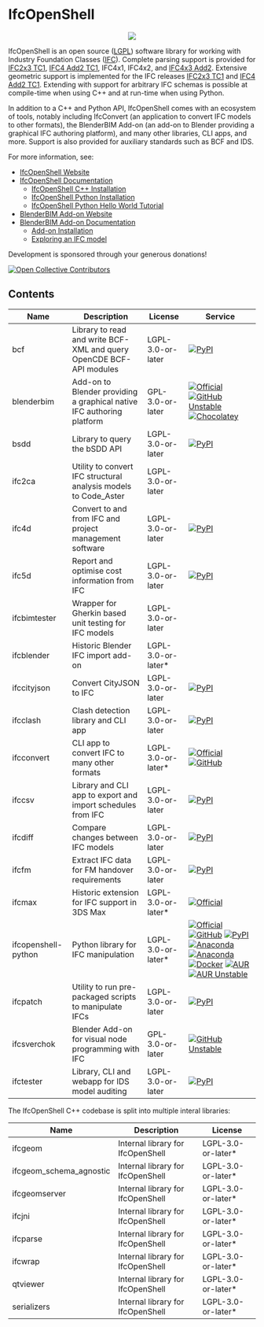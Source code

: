 
IfcOpenShell 
============

<p align="center">
<img src="https://github.com/IfcOpenShell/IfcOpenShell/assets/88302/34901387-e2dd-4a0c-8e38-9ffc32a66cde">
</p>

IfcOpenShell is an open source ([LGPL]) software library for working with Industry Foundation Classes ([IFC]). Complete
parsing support is provided for [IFC2x3 TC1], [IFC4 Add2 TC1], IFC4x1, IFC4x2, and [IFC4x3 Add2]. Extensive geometric support
is implemented for the IFC releases [IFC2x3 TC1] and [IFC4 Add2 TC1]. Extending with support for arbitrary IFC schemas
is possible at compile-time when using C++ and at run-time when using Python.

In addition to a C++ and Python API, IfcOpenShell comes with an ecosystem of tools, notably including IfcConvert (an application
to convert IFC models to other formats), the BlenderBIM Add-on (an add-on to Blender providing a graphical IFC authoring platform),
and many other libraries, CLI apps, and more. Support is also provided for auxiliary standards such as BCF and IDS.

For more information, see:

* [IfcOpenShell Website](http://ifcopenshell.org)
* [IfcOpenShell Documentation](https://docs.ifcopenshell.org)
  * [IfcOpenShell C++ Installation](https://docs.ifcopenshell.org/ifcopenshell/installation.html)
  * [IfcOpenShell Python Installation](https://docs.ifcopenshell.org/ifcopenshell-python/installation.html)
  * [IfcOpenShell Python Hello World Tutorial](https://docs.ifcopenshell.org/ifcopenshell-python/hello_world.html)
* [BlenderBIM Add-on Website](https://blenderbim.org)
* [BlenderBIM Add-on Documentation](https://docs.blenderbim.org/index.html)
  * [Add-on Installation](https://docs.blenderbim.org/users/installation.html)
  * [Exploring an IFC model](https://docs.blenderbim.org/users/exploring_an_ifc_model.html)
 
Development is sponsored through your generous donations!

[![Open Collective Contributors](https://img.shields.io/opencollective/all/opensourcebim?label=Sponsors&color=22ce5f)](https://opencollective.com/opensourcebim/)

Contents
--------

| Name                      | Description                                                           | License             | Service |
| ------------------------- | --------------------------------------------------------------------- | ------------------- | ------- |
| bcf                       | Library to read and write BCF-XML and query OpenCDE BCF-API modules   | LGPL-3.0-or-later   | [![PyPI](https://img.shields.io/pypi/v/bcf-client?label=PyPI&color=006dad)](https://pypi.org/project/bcf-client/) |
| blenderbim                | Add-on to Blender providing a graphical native IFC authoring platform | GPL-3.0-or-later    | [![Official](https://img.shields.io/badge/BlenderBIM.org-Download-70ba35)](https://blenderbim.org/download.html) [![GitHub Unstable](https://img.shields.io/github/v/release/ifcopenshell/ifcopenshell?filter=blenderbim-*&label=GitHub-Unstable&color=f6f8fa)](https://github.com/IfcOpenShell/IfcOpenShell/releases?q=blenderbim&expanded=true) [![Chocolatey](https://img.shields.io/chocolatey/v/blenderbim-nightly?label=Chocolatey&color=5c9fd8)](https://community.chocolatey.org/packages/blenderbim-nightly/) |
| bsdd                      | Library to query the bSDD API                                         | LGPL-3.0-or-later   | [![PyPI](https://img.shields.io/pypi/v/bsdd?label=PyPI&color=006dad)](https://pypi.org/project/bsdd/) |
| ifc2ca                    | Utility to convert IFC structural analysis models to Code_Aster       | LGPL-3.0-or-later   |
| ifc4d                     | Convert to and from IFC and project management software               | LGPL-3.0-or-later   | [![PyPI](https://img.shields.io/pypi/v/ifc4d?label=PyPI&color=006dad)](https://pypi.org/project/ifc4d/) |
| ifc5d                     | Report and optimise cost information from IFC                         | LGPL-3.0-or-later   | [![PyPI](https://img.shields.io/pypi/v/ifc5d?label=PyPI&color=006dad)](https://pypi.org/project/ifc5d/) |
| ifcbimtester              | Wrapper for Gherkin based unit testing for IFC models                 | LGPL-3.0-or-later   |
| ifcblender                | Historic Blender IFC import add-on                                    | LGPL-3.0-or-later\* |
| ifccityjson               | Convert CityJSON to IFC                                               | LGPL-3.0-or-later   | [![PyPI](https://img.shields.io/pypi/v/ifccityjson?label=PyPI&color=006dad)](https://pypi.org/project/ifccityjson/) |
| ifcclash                  | Clash detection library and CLI app                                   | LGPL-3.0-or-later   | [![PyPI](https://img.shields.io/pypi/v/ifcclash?label=PyPI&color=006dad)](https://pypi.org/project/ifcclash/) |
| ifcconvert                | CLI app to convert IFC to many other formats                          | LGPL-3.0-or-later\* | [![Official](https://img.shields.io/badge/IfcOpenShell.org-Download-70ba35)](https://docs.ifcopenshell.org/ifcconvert/installation.html) [![GitHub](https://img.shields.io/github/v/release/ifcopenshell/ifcopenshell?filter=ifcconvert-*&label=GitHub&color=f6f8fa)](https://github.com/IfcOpenShell/IfcOpenShell/releases?q=ifcconvert&expanded=true)
| ifccsv                    | Library and CLI app to export and import schedules from IFC           | LGPL-3.0-or-later   | [![PyPI](https://img.shields.io/pypi/v/ifccsv?label=PyPI&color=006dad)](https://pypi.org/project/ifccsv/) |
| ifcdiff                   | Compare changes between IFC models                                    | LGPL-3.0-or-later   | [![PyPI](https://img.shields.io/pypi/v/ifcdiff?label=PyPI&color=006dad)](https://pypi.org/project/ifcdiff/) |
| ifcfm                     | Extract IFC data for FM handover requirements                         | LGPL-3.0-or-later   | [![PyPI](https://img.shields.io/pypi/v/ifcfm?label=PyPI&color=006dad)](https://pypi.org/project/ifcfm/) |
| ifcmax                    | Historic extension for IFC support in 3DS Max                         | LGPL-3.0-or-later\* | [![Official](https://img.shields.io/badge/IfcOpenShell.org-Download-70ba35)](https://docs.ifcopenshell.org/ifcmax.html)
| ifcopenshell-python       | Python library for IFC manipulation                                   | LGPL-3.0-or-later\* | [![Official](https://img.shields.io/badge/IfcOpenShell.org-Download-70ba35)](https://docs.ifcopenshell.org/ifcopenshell-python/installation.html) [![GitHub](https://img.shields.io/github/v/release/ifcopenshell/ifcopenshell?filter=ifcopenshell-python-*&label=GitHub&color=f6f8fa)](https://github.com/IfcOpenShell/IfcOpenShell/releases?q=ifcopenshell-python&expanded=true) [![PyPI](https://img.shields.io/pypi/v/ifcopenshell?label=PyPI&color=006dad)](https://pypi.org/project/ifcopenshell/) [![Anaconda](https://img.shields.io/conda/vn/conda-forge/ifcopenshell?label=Anaconda&color=43b02a)](https://anaconda.org/conda-forge/ifcopenshell) [![Anaconda](https://img.shields.io/conda/vn/ifcopenshell/ifcopenshell?label=Anaconda-Unstable&color=43b02a)](https://anaconda.org/ifcopenshell/ifcopenshell) [![Docker](https://img.shields.io/docker/pulls/aecgeeks/ifcopenshell?label=Docker&color=1D63ED)](https://hub.docker.com/r/aecgeeks/ifcopenshell) [![AUR](https://img.shields.io/aur/version/ifcopenshell?label=AUR&color=1793d1)](https://aur.archlinux.org/packages/ifcopenshell) [![AUR Unstable](https://img.shields.io/aur/version/ifcopenshell-git?label=AUR-Unstable&color=1793d1)](https://aur.archlinux.org/packages/ifcopenshell-git) |
| ifcpatch                  | Utility to run pre-packaged scripts to manipulate IFCs                | LGPL-3.0-or-later   | [![PyPI](https://img.shields.io/pypi/v/ifcpatch?label=PyPI&color=006dad)](https://pypi.org/project/ifcpatch/) |
| ifcsverchok               | Blender Add-on for visual node programming with IFC                   | GPL-3.0-or-later    | [![GitHub Unstable](https://img.shields.io/github/v/release/ifcopenshell/ifcopenshell?filter=ifcsverchok-*.*.*.*&label=GitHub-Unstable&color=f6f8fa)](https://github.com/IfcOpenShell/IfcOpenShell/releases?q=ifcsverchok&expanded=true)
| ifctester                 | Library, CLI and webapp for IDS model auditing                        | LGPL-3.0-or-later   | [![PyPI](https://img.shields.io/pypi/v/ifctester?label=PyPI&color=006dad)](https://pypi.org/project/ifctester/) |

The IfcOpenShell C++ codebase is split into multiple interal libraries:

| Name                      | Description                                                           | License             |
| ------------------------- | --------------------------------------------------------------------- | ------------------- |
| ifcgeom                   | Internal library for IfcOpenShell                                     | LGPL-3.0-or-later\* |
| ifcgeom\_schema\_agnostic | Internal library for IfcOpenShell                                     | LGPL-3.0-or-later\* |
| ifcgeomserver             | Internal library for IfcOpenShell                                     | LGPL-3.0-or-later\* |
| ifcjni                    | Internal library for IfcOpenShell                                     | LGPL-3.0-or-later\* |
| ifcparse                  | Internal library for IfcOpenShell                                     | LGPL-3.0-or-later\* |
| ifcwrap                   | Internal library for IfcOpenShell                                     | LGPL-3.0-or-later\* |
| qtviewer                  | Internal library for IfcOpenShell                                     | LGPL-3.0-or-later\* |
| serializers               | Internal library for IfcOpenShell                                     | LGPL-3.0-or-later\* |

[LGPL]: https://github.com/IfcOpenShell/IfcOpenShell/tree/master/COPYING.LESSER "LGPL-3.0-or-later"
[IFC]: https://technical.buildingsmart.org/standards/ifc/ "IFC"
[IFC2x3 TC1]: https://standards.buildingsmart.org/IFC/RELEASE/IFC2x3/TC1/HTML/ "IFC2x3 TC1"
[IFC4 Add2 TC1]: https://standards.buildingsmart.org/IFC/RELEASE/IFC4/ADD2_TC1/HTML/ "IFC4 Add2 TC1"
[IFC4x3 Add2]: https://standards.buildingsmart.org/IFC/RELEASE/IFC4_3/ "IFC4x3 Add2"
[Visual Studio]: https://www.visualstudio.com/ "Visual Studio"
[Visual C++ Build Tools]: http://landinghub.visualstudio.com/visual-cpp-build-tools "Visual C++ Build Tools"
[MSYS2]: https://msys2.github.io/ "MSYS2"
[win/readme.md]: https://github.com/IfcOpenShell/IfcOpenShell/tree/master/win/readme.md "win/readme.md"
[nix/build-all.py]: https://github.com/IfcOpenShell/IfcOpenShell/tree/master/nix/build-all.py "nix/build-all.py"
